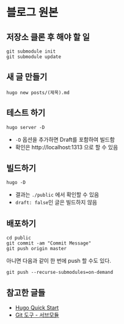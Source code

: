 # 블로그 원본

## 저장소 클론 후 해야 할 일

```shell script
git submodule init
git submodule update
```

## 새 글 만들기

```shell script
hugo new posts/(제목).md
```

## 테스트 하기

```shell script
hugo server -D
```

* `-D` 옵션을 추가하면 Draft를 포함하여 빌드함
* 확인은 http://localhost:1313 으로 할 수 있음

## 빌드하기

```shell script
hugo -D
```

* 결과는 `./public` 에서 확인할 수 있음
* `draft: false`인 글은 빌드하지 않음

## 배포하기

```shell script
cd public
git commit -am "Commit Message"
git push origin master
```

아니면 다음과 같이 한 번에 push 할 수도 있다.

```shell script
git push --recurse-submodules=on-demand
```

## 참고한 글들

* [Hugo Quick Start](https://gohugo.io/getting-started/quick-start/)
* [Git 도구 - 서브모듈](https://git-scm.com/book/ko/v2/Git-%EB%8F%84%EA%B5%AC-%EC%84%9C%EB%B8%8C%EB%AA%A8%EB%93%88)